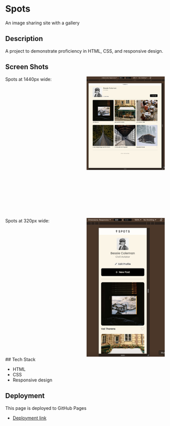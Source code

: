 # Spots

An image sharing site with a gallery

## Description

A project to demonstrate proficiency in HTML, CSS, and responsive design.

## Screen Shots

<div style="display: grid;grid-template-rows: 1fr 1fr;grid-template-columns: 1fr 1fr;gap:10px;">
Spots at 1440px wide: 
<img src="./images/demo/spots-1440.png" alt="Spots at 1440px wide" width="500px" />
Spots at 320px wide:
<img src="./images/demo/spots-320.png" alt="Spots at 1440px wide" width="350px" />

</div>
## Tech Stack

- HTML
- CSS
- Responsive design

## Deployment

This page is deployed to GitHub Pages

- [Deployment link][def]

[def]: https://malber71.github.io/se_project_spots/
